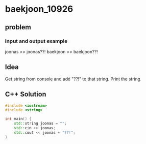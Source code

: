 # baekjoon_10926

## problem

### input and output example

joonas >> joonas??!
baekjoon >> baekjoon??!

## Idea

Get string from console and add "??!" to that string. Print the string.

## C++ Solution

```c++
#include <iostream>
#include <string>

int main() {
    std::string joonas = "";
    std::cin >> joonas;
    std::cout << joonas + "??!";
}
```
